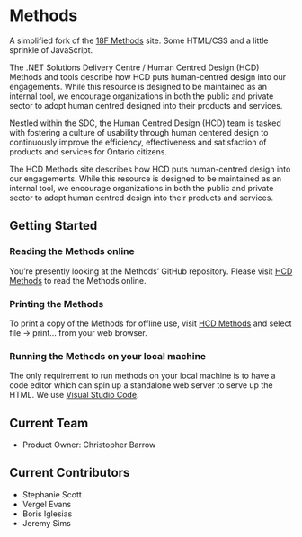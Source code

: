 # Methods
A simplified fork of the [18F Methods](https://github.com/18F/methods) site. Some HTML/CSS and a little sprinkle of JavaScript. 

The .NET Solutions Delivery Centre / Human Centred Design (HCD) Methods and tools describe how HCD puts human-centred design into our engagements. While this resource is designed to be maintained as an internal tool, we encourage organizations in both the public and private sector to adopt human centred designed into their products and services. 

Nestled within the SDC, the Human Centred Design (HCD) team is tasked with fostering a culture of usability through human centered design to continuously improve the efficiency, effectiveness and satisfaction of products and services for Ontario citizens.

The HCD Methods site describes how HCD puts human-centred design into our engagements. While this resource is designed to be maintained as an internal tool, we encourage organizations in both the public and private sector to adopt human centred design into their products and services. 

## Getting Started

### Reading the Methods online
You’re presently looking at the Methods’ GitHub repository. Please visit [HCD Methods](http://hcdmethods.azurewebsites.net/) to read the Methods online.

### Printing the Methods
To print a copy of the Methods for offline use, visit [HCD Methods](http://hcdmethods.azurewebsites.net/) and select file -> print… from your web browser.

### Running the Methods on your local machine
The only requirement to run methods on your local machine is to have a code editor which can spin up a standalone web server to serve up the HTML. We use [Visual Studio Code](https://code.visualstudio.com/). 

## Current Team
* Product Owner: Christopher Barrow

## Current Contributors
* Stephanie Scott
* Vergel Evans
* Boris Iglesias
* Jeremy Sims



